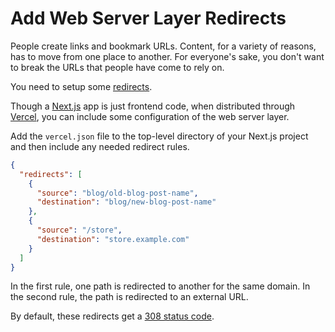 # Add Web Server Layer Redirects

People create links and bookmark URLs. Content, for a variety of reasons, has
to move from one place to another. For everyone's sake, you don't want to break
the URLs that people have come to rely on.

You need to setup some
[redirects](https://vercel.com/docs/configuration#project/redirects).

Though a [Next.js](https://nextjs.org/) app is just frontend code, when
distributed through [Vercel](https://vercel.com/), you can include some
configuration of the web server layer.

Add the `vercel.json` file to the top-level directory of your Next.js project
and then include any needed redirect rules.

```json
{
  "redirects": [
    {
      "source": "blog/old-blog-post-name",
      "destination": "blog/new-blog-post-name"
    },
    {
      "source": "/store",
      "destination": "store.example.com"
    }
  ]
}
```

In the first rule, one path is redirected to another for the same domain. In
the second rule, the path is redirected to an external URL.

By default, these redirects get a [308 status
code](https://developer.mozilla.org/en-US/docs/Web/HTTP/Status/308).
